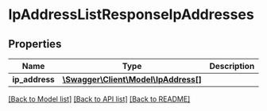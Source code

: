 # IpAddressListResponseIpAddresses

## Properties
Name | Type | Description | Notes
------------ | ------------- | ------------- | -------------
**ip_address** | [**\Swagger\Client\Model\IpAddress[]**](IpAddress.md) |  | [optional] 

[[Back to Model list]](../README.md#documentation-for-models) [[Back to API list]](../README.md#documentation-for-api-endpoints) [[Back to README]](../README.md)


